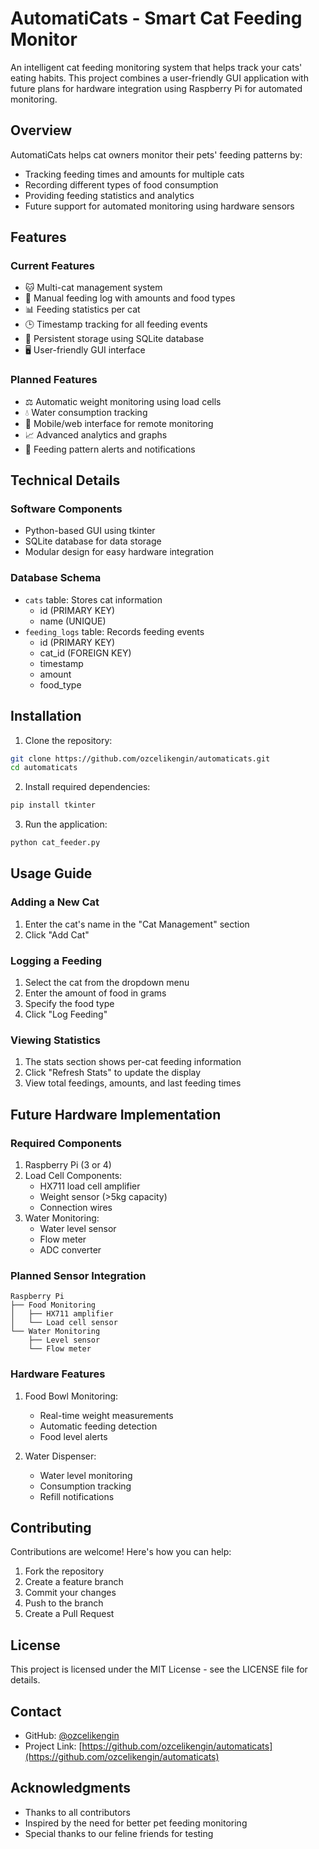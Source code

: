 # AutomatiCats - Smart Cat Feeding Monitor

An intelligent cat feeding monitoring system that helps track your cats' eating habits. This project combines a user-friendly GUI application with future plans for hardware integration using Raspberry Pi for automated monitoring.

## Overview

AutomatiCats helps cat owners monitor their pets' feeding patterns by:
- Tracking feeding times and amounts for multiple cats
- Recording different types of food consumption
- Providing feeding statistics and analytics
- Future support for automated monitoring using hardware sensors

## Features

### Current Features
- 🐱 Multi-cat management system
- 📝 Manual feeding log with amounts and food types
- 📊 Feeding statistics per cat
- 🕒 Timestamp tracking for all feeding events
- 💾 Persistent storage using SQLite database
- 🖥️ User-friendly GUI interface

### Planned Features
- ⚖️ Automatic weight monitoring using load cells
- 💧 Water consumption tracking
- 📱 Mobile/web interface for remote monitoring
- 📈 Advanced analytics and graphs
- 🔔 Feeding pattern alerts and notifications

## Technical Details

### Software Components
- Python-based GUI using tkinter
- SQLite database for data storage
- Modular design for easy hardware integration

### Database Schema
- `cats` table: Stores cat information
  - id (PRIMARY KEY)
  - name (UNIQUE)
- `feeding_logs` table: Records feeding events
  - id (PRIMARY KEY)
  - cat_id (FOREIGN KEY)
  - timestamp
  - amount
  - food_type

## Installation

1. Clone the repository:
```bash
git clone https://github.com/ozcelikengin/automaticats.git
cd automaticats
```

2. Install required dependencies:
```bash
pip install tkinter
```

3. Run the application:
```bash
python cat_feeder.py
```

## Usage Guide

### Adding a New Cat
1. Enter the cat's name in the "Cat Management" section
2. Click "Add Cat"

### Logging a Feeding
1. Select the cat from the dropdown menu
2. Enter the amount of food in grams
3. Specify the food type
4. Click "Log Feeding"

### Viewing Statistics
1. The stats section shows per-cat feeding information
2. Click "Refresh Stats" to update the display
3. View total feedings, amounts, and last feeding times

## Future Hardware Implementation

### Required Components
1. Raspberry Pi (3 or 4)
2. Load Cell Components:
   - HX711 load cell amplifier
   - Weight sensor (>5kg capacity)
   - Connection wires
3. Water Monitoring:
   - Water level sensor
   - Flow meter
   - ADC converter

### Planned Sensor Integration
```
Raspberry Pi
├── Food Monitoring
│   ├── HX711 amplifier
│   └── Load cell sensor
└── Water Monitoring
    ├── Level sensor
    └── Flow meter
```

### Hardware Features
1. Food Bowl Monitoring:
   - Real-time weight measurements
   - Automatic feeding detection
   - Food level alerts

2. Water Dispenser:
   - Water level monitoring
   - Consumption tracking
   - Refill notifications

## Contributing

Contributions are welcome! Here's how you can help:
1. Fork the repository
2. Create a feature branch
3. Commit your changes
4. Push to the branch
5. Create a Pull Request

## License

This project is licensed under the MIT License - see the LICENSE file for details.

## Contact

- GitHub: [@ozcelikengin](https://github.com/ozcelikengin)
- Project Link: [https://github.com/ozcelikengin/automaticats](https://github.com/ozcelikengin/automaticats)

## Acknowledgments

- Thanks to all contributors
- Inspired by the need for better pet feeding monitoring
- Special thanks to our feline friends for testing